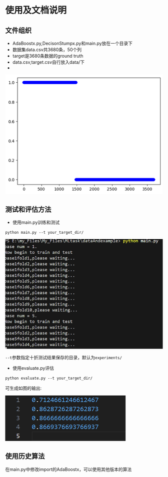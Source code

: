 # 使用及文档说明

## 文件组织
- AdaBoostx.py,DecisonStumpx.py和main.py放在一个目录下
- 数据集data.csv共3680条，50个列
- target是3680条数据的ground truth
- data.csv,target.csv自行放入data/下
- 
![target.csv数据分布](images/target.png)

## 测试和评估方法
- 使用main.py训练和测试
```shell
python main.py --t your_target_dir/
```
![main输出](images/main.png)

`--t`参数指定十折测试结果保存的目录，默认为`experiments/`
- 使用evaluate.py评估
```shell
python evaluate.py --t your_target_dir/
```
可生成如图的输出:

![评估输出](images/evaluate.png)

## 使用历史算法
在main.py中修改import的AdaBoostx，可以使用其他版本的算法
